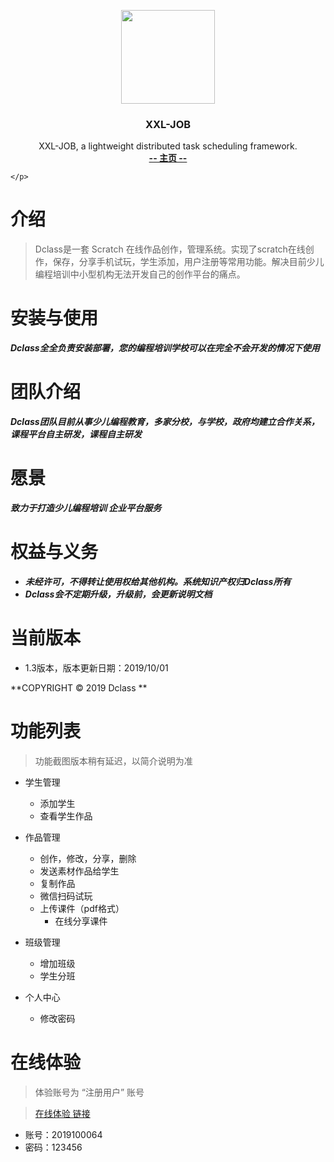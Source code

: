 
<p align="center">
    <img src="http://image.dclass.tech/dclass.png" width="150">
    <h3 align="center">XXL-JOB</h3>
    <p align="center">
        XXL-JOB, a lightweight distributed task scheduling framework.
        <br>
        <a href="http://dclass.tech"><strong>-- 主页 --</strong></a>
        <br>
       
    </p>    
</p>

# 介绍
>Dclass是一套 Scratch 在线作品创作，管理系统。实现了scratch在线创作，保存，分享手机试玩，学生添加，用户注册等常用功能。解决目前少儿编程培训中小型机构无法开发自己的创作平台的痛点。




# 安装与使用
***Dclass全全负责安装部署，您的编程培训学校可以在完全不会开发的情况下使用***


# 团队介绍
***Dclass团队目前从事少儿编程教育，多家分校，与学校，政府均建立合作关系，课程平台自主研发，课程自主研发***

# 愿景
***致力于打造少儿编程培训 企业平台服务***

# 权益与义务
- ***未经许可，不得转让使用权给其他机构。系统知识产权归Dclass所有***
- ***Dclass会不定期升级，升级前，会更新说明文档***

# 当前版本
- 1.3版本，版本更新日期：2019/10/01



**COPYRIGHT © 2019 Dclass  **


# 功能列表


> 功能截图版本稍有延迟，以简介说明为准

- 学生管理
    - 添加学生
    - 查看学生作品
 

 - 作品管理
    - 创作，修改，分享，删除
    - 发送素材作品给学生
    - 复制作品
    - 微信扫码试玩
    - 上传课件（pdf格式）
        - 在线分享课件

- 班级管理
    - 增加班级
    - 学生分班

- 个人中心
    - 修改密码
    
    
# 在线体验

> 体验账号为 “注册用户” 账号

>  [在线体验 链接](https://dc.cxcycoding.com)
- 账号：2019100064 
- 密码：123456


